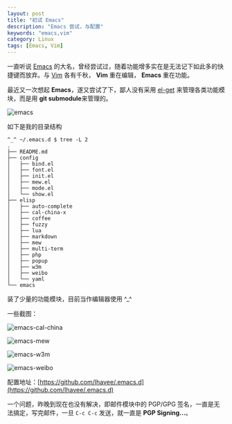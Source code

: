 ```yaml
---
layout: post
title: "初试 Emacs"
description: "Emacs 尝试，与配置"
keywords: "emacs,vim"
category: Linux
tags: [Emacs, Vim]
---
```


一直听说 [Emacs](http://www.gnu.org/software/emacs/) 的大名，曾经尝试过，随着功能增多实在是无法记下如此多的快捷键而放弃。与 [Vim](http://www.vim.org/) 各有千秋， **Vim** 重在编辑， **Emacs** 重在功能。

最近又一次想起 **Emacs**，遂又尝试了下，鄙人没有采用 [el-get](https://github.com/dimitri/el-get) 来管理各类功能模块，而是用 **git submodule**来管理的。

![emacs](http://cdn.09hd.com/images/2013/09/emacs.png "emacs")

如下是我的目录结构

<!-- more -->
```
^_^ ~/.emacs.d $ tree -L 2
.
├── README.md
├── config
│   ├── bind.el
│   ├── font.el
│   ├── init.el
│   ├── mew.el
│   ├── mode.el
│   └── show.el
├── elisp
│   ├── auto-complete
│   ├── cal-china-x
│   ├── coffee
│   ├── fuzzy
│   ├── lua
│   ├── markdown
│   ├── mew
│   ├── multi-term
│   ├── php
│   ├── popup
│   ├── w3m
│   ├── weibo
│   └── yaml
└── emacs
```

装了少量的功能模块，目前当作编辑器使用 ^_^

一些截图：

![emacs-cal-china](http://cdn.09hd.com/images/2013/09/emacs-cal-china.png "emacs-cal-china")

![emacs-mew](http://cdn.09hd.com/images/2013/09/emacs-mew.png "emacs-mew")

![emacs-w3m](http://cdn.09hd.com/images/2013/09/emacs-w3m.png "emacs-w3m")

![emacs-weibo](http://cdn.09hd.com/images/2013/09/emacs-weibo.png "emacs-weibo")

配置地址：[https://github.com/Ihavee/.emacs.d](https://github.com/Ihavee/.emacs.d)

一个问题，昨晚到现在也没有解决，即邮件模块中的 PGP/GPG 签名，一直是无法搞定，写完邮件，一旦 `C-c C-c` 发送，就一直是 **PGP Signing...**。
